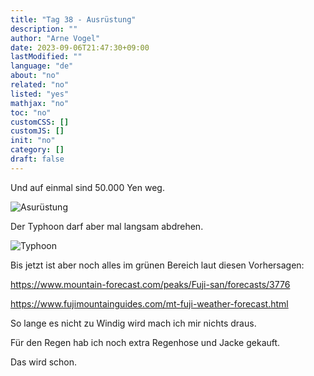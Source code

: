 ```yaml
---
title: "Tag 38 - Ausrüstung"
description: ""
author: "Arne Vogel"
date: 2023-09-06T21:47:30+09:00
lastModified: ""
language: "de"
about: "no"
related: "no"
listed: "yes"
mathjax: "no"
toc: "no"
customCSS: []
customJS: []
init: "no"
category: []
draft: false
---
```



Und auf einmal sind 50.000 Yen weg.

![Asurüstung](ausrüstung.jpg)

Der Typhoon darf aber mal langsam abdrehen.

![Typhoon](typhoon.jpg)

Bis jetzt ist aber noch alles im grünen Bereich laut diesen Vorhersagen:

https://www.mountain-forecast.com/peaks/Fuji-san/forecasts/3776

https://www.fujimountainguides.com/mt-fuji-weather-forecast.html

So lange es nicht zu Windig wird mach ich mir nichts draus.

Für den Regen hab ich noch extra Regenhose und Jacke gekauft.

Das wird schon.
